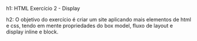 h1: HTML Exercício 2 - Display

h2: O objetivo do exercício é criar um site aplicando mais elementos de html e css, tendo em mente propriedades do box model, fluxo de layout e display inline e block.